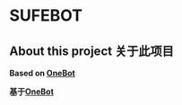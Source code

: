 # SUFEBOT
## About this project 关于此项目
**Based on [OneBot](https://github.com/howmanybots/onebot/)**

**基于[OneBot](https://github.com/howmanybots/onebot/)**
